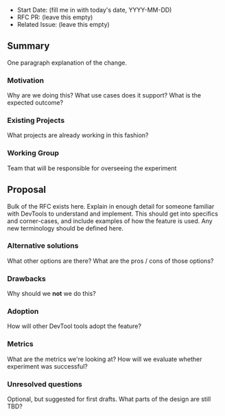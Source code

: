 -   Start Date: (fill me in with today's date, YYYY-MM-DD)
-   RFC PR: (leave this empty)
-   Related Issue: (leave this empty)

## Summary

One paragraph explanation of the change.

### Motivation

Why are we doing this? What use cases does it support? What is the expected outcome?

### Existing Projects

What projects are already working in this fashion?

### Working Group

Team that will be responsible for overseeing the experiment

## Proposal

Bulk of the RFC exists here.  Explain in enough detail for someone familiar with DevTools to understand and implement. This should get into specifics and corner-cases,
and include examples of how the feature is used. Any new terminology should be
defined here.

### Alternative solutions

What other options are there?  What are the pros / cons of those options?

### Drawbacks

Why should we **not** we do this?

### Adoption

How will other DevTool tools adopt the feature?

### Metrics

What are the metrics we're looking at? How will we evaluate whether experiment was successful?

### Unresolved questions

Optional, but suggested for first drafts. What parts of the design are still
TBD?
